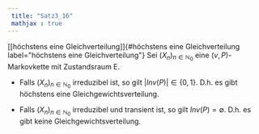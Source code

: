 ```yaml
---
 title: "Satz3_16"
 mathjax : true
---
```

[\[höchstens eine Gleichverteilung\]]{#höchstens eine Gleichverteilung
label="höchstens eine Gleichverteilung"} Sei
$(X_{n})_{n \in \mathbb{N}_{0}}$ eine $(\nu,P)$-Markovkette mit
Zustandsraum E.

-   Falls $(X_{n})_{n \in \mathbb{N}_{0}}$ irreduzibel ist, so gilt
    $\vert Inv(P) \vert \in \lbrace 0,1 \rbrace$. D.h. es gibt höchstens
    eine Gleichgewichtsverteilung.

-   Falls $(X_{n})_{n \in \mathbb{N}_{0}}$ irreduzibel und transient
    ist, so gilt $Inv(P) = \emptyset$. D.h. es gibt keine
    Gleichgewichtsverteilung.
